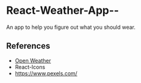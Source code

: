 # React-Weather-App--
An app to help you figure out what you should wear.

## References
- [Open Weather](https://openweathermap.org/)
- React-Icons
- https://www.pexels.com/
